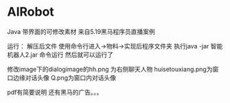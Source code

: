 # AIRobot
Java 带界面的可修改素材 来自5.19黑马程序员直播案例

运行：
解压后文件
使用命令行进入->物料->实现后程序文件夹 执行java -jar 智能机器人2.jar 命令运行
然后就可以运行了 

修改image下的dialogimage的hh.png 为右侧聊天人物 huisetouxiang.png为窗口边缘对话头像 Q.png为窗口内对话头像

pdf有简要说明 还有黑马的广告。。。
